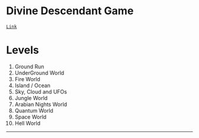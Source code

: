 

# Divine Descendant Game

<a href="https://rohit-solanki-6105.github.io/Divine-Descendant-Game/" target="_blank">`Link`</a>

# Levels

1) Ground Run
2) UnderGround World
3) Fire World
4) Island / Ocean
5) Sky, Cloud and UFOs
6) Jungle World
7) Arabian Nights World
8) Quantum World
9) Space World
10) Hell World

---
